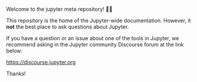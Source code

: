 Welcome to the jupyter meta repository! 👋🏻

This repository is the home of the Jupyter-wide documentation. However,
it **not** the best place to ask questions about Jupyter.

If you have a question or an issue about one of the tools in Jupyter,
we recommend asking in the Jupyter community Discourse forum at the
link below:

https://discourse.jupyter.org

Thanks!